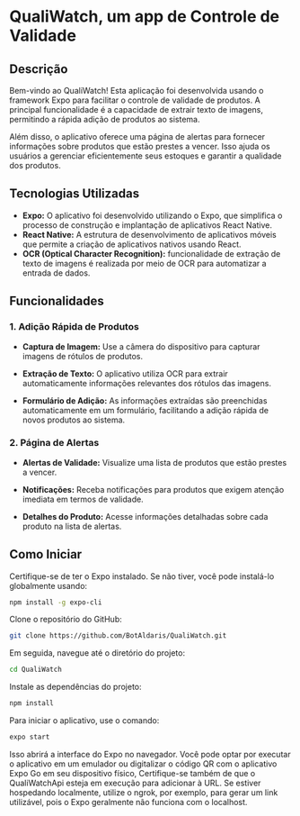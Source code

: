 # QualiWatch, um app de Controle de Validade

## Descrição

Bem-vindo ao QualiWatch! Esta aplicação foi desenvolvida usando o framework Expo para facilitar o controle de validade de produtos. A principal funcionalidade é a capacidade de extrair texto de imagens, permitindo a rápida adição de produtos ao sistema.

Além disso, o aplicativo oferece uma página de alertas para fornecer informações sobre produtos que estão prestes a vencer. Isso ajuda os usuários a gerenciar eficientemente seus estoques e garantir a qualidade dos produtos.

## Tecnologias Utilizadas

- **Expo:** O aplicativo foi desenvolvido utilizando o Expo, que simplifica o processo de construção e implantação de aplicativos React Native.
- **React Native:** A estrutura de desenvolvimento de aplicativos móveis que permite a criação de aplicativos nativos usando React.
- **OCR (Optical Character Recognition):**  funcionalidade de extração de texto de imagens é realizada por meio de OCR para automatizar a entrada de dados.

## Funcionalidades

### 1. Adição Rápida de Produtos

- **Captura de Imagem:** Use a câmera do dispositivo para capturar imagens de rótulos de produtos.

- **Extração de Texto:** O aplicativo utiliza OCR para extrair automaticamente informações relevantes dos rótulos das imagens.

- **Formulário de Adição:** As informações extraídas são preenchidas automaticamente em um formulário, facilitando a adição rápida de novos produtos ao sistema.

### 2. Página de Alertas

- **Alertas de Validade:** Visualize uma lista de produtos que estão prestes a vencer.

- **Notificações:** Receba notificações para produtos que exigem atenção imediata em termos de validade.

- **Detalhes do Produto:** Acesse informações detalhadas sobre cada produto na lista de alertas.

## Como Iniciar

Certifique-se de ter o Expo instalado. Se não tiver, você pode instalá-lo globalmente usando:

```bash
npm install -g expo-cli
```

Clone o repositório do GitHub:

```bash
git clone https://github.com/BotAldaris/QualiWatch.git
```
Em seguida, navegue até o diretório do projeto:

```bash
cd QualiWatch
```

Instale as dependências do projeto:

```bash
npm install
```

Para iniciar o aplicativo, use o comando:

```bash
expo start
```

Isso abrirá a interface do Expo no navegador. Você pode optar por executar o aplicativo em um emulador ou digitalizar o código QR com o aplicativo Expo Go em seu dispositivo físico, Certifique-se também de que o QualiWatchApi esteja em execução para adicionar à URL. Se estiver hospedando localmente, utilize o ngrok, por exemplo, para gerar um link utilizável, pois o Expo geralmente não funciona com o localhost.
